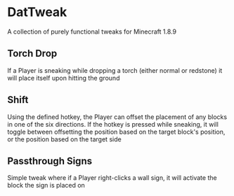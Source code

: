 # DatTweak
A collection of purely functional tweaks for Minecraft 1.8.9

## Torch Drop
If a Player is sneaking while dropping a torch (either normal or redstone) it will place itself upon hitting the ground

## Shift
Using the defined hotkey, the Player can offset the placement of any blocks in one of the six directions. If the hotkey is pressed while sneaking, it will toggle between offsetting the position based on the target block's position, or the position based on the target side

## Passthrough Signs
Simple tweak where if a Player right-clicks a wall sign, it will activate the block the sign is placed on